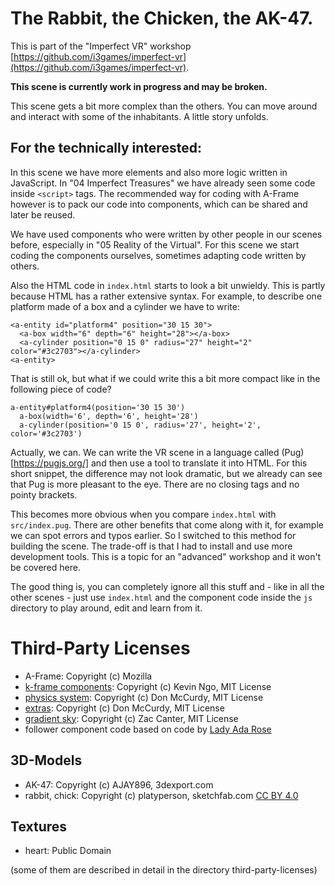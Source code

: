 # The Rabbit, the Chicken, the AK-47.

This is part of the "Imperfect VR" workshop [https://github.com/i3games/imperfect-vr](https://github.com/i3games/imperfect-vr).

**This scene is currently work in progress and may be broken.**

This scene gets a bit more complex than the others. You can move around and interact with some of the inhabitants. A little story unfolds.

## For the technically interested:

In this scene we have more elements and also more logic written in JavaScript. In "04 Imperfect Treasures" we have already seen some code inside `<script>` tags. The recommended way for coding with A-Frame however is to pack our code into components, which can be shared and later be reused.

We have used components who were written by other people in our scenes before, especially in "05 Reality of the Virtual". For this scene we start coding the components ourselves, sometimes adapting code written by others.

Also the HTML code in `index.html` starts to look a bit unwieldy. This is partly because HTML has a rather extensive syntax. For example, to describe one platform made of a box and a cylinder we have to write:

```
<a-entity id="platform4" position="30 15 30">
  <a-box width="6" depth="6" height="28"></a-box>
  <a-cylinder position="0 15 0" radius="27" height="2" color="#3c2703"></a-cylinder>
<a-entity>
```

That is still ok, but what if we could write this a bit more compact like in the following piece of code?

```
a-entity#platform4(position='30 15 30')
  a-box(width='6', depth='6', height='28')
  a-cylinder(position='0 15 0', radius='27', height='2', color='#3c2703')
```

Actually, we can. We can write the VR scene in a language called (Pug)[https://pugjs.org/] and then use a tool to translate it into HTML. For this short snippet, the difference may not look dramatic, but we already can see that Pug is more pleasant to the eye. There are no closing tags and no pointy brackets.

This becomes more obvious when you compare `index.html` with `src/index.pug`. There are other benefits that come along with it, for example we can spot errors and typos earlier. So I switched to this method for building the scene. The trade-off is that I had to install and use more development tools. This is a topic for an "advanced" workshop and it won't be covered here.

The good thing is, you can completely ignore all this stuff and - like in all the other scenes - just use `index.html` and the component code inside the `js` directory to play around, edit and learn from it.  

# Third-Party Licenses

* A-Frame: Copyright (c) Mozilla
* [k-frame components](https://github.com/ngokevin/k-frame): Copyright (c) Kevin Ngo, MIT License
* [physics system](https://github.com/donmccurdy/aframe-physics-system): Copyright (c) Don McCurdy, MIT License
* [extras](https://github.com/donmccurdy/aframe-extras): Copyright (c) Don McCurdy, MIT License
* [gradient sky](https://github.com/zcanter/aframe-gradient-sky): Copyright (c) Zac Canter, MIT License
* follower component code based on code by [Lady Ada Rose](https://twitter.com/lady_ada_king?lang=en)

## 3D-Models
* AK-47: Copyright (c) AJAY896, 3dexport.com
* rabbit, chick: Copyright (c) platyperson, sketchfab.com [CC BY 4.0](http://creativecommons.org/licenses/by/4.0/)

## Textures
* heart: Public Domain

(some of them are described in detail in the directory third-party-licenses)

